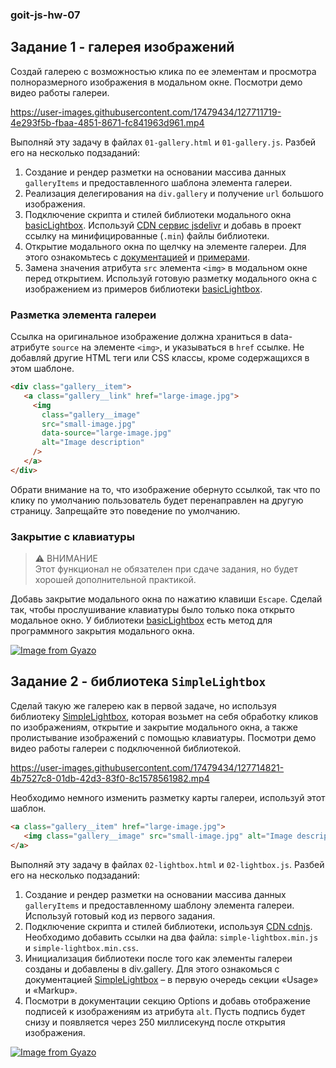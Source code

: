 ### goit-js-hw-07

## Задание 1 - галерея изображений

Создай галерею с возможностью клика по ее элементам и просмотра полноразмерного изображения в модальном окне. Посмотри демо видео работы галереи.

https://user-images.githubusercontent.com/17479434/127711719-4e293f5b-fbaa-4851-8671-fc841963d961.mp4

Выполняй эту задачу в файлах `01-gallery.html` и `01-gallery.js`. Разбей его на несколько подзаданий:

1. Создание и рендер разметки на основании массива данных `galleryItems` и предоставленного шаблона элемента галереи.
2. Реализация делегирования на `div.gallery` и получение `url` большого изображения.
3. Подключение скрипта и стилей библиотеки модального окна [basicLightbox](https://basiclightbox.electerious.com/). Используй [CDN сервис jsdelivr](https://www.jsdelivr.com/package/npm/basiclightbox?path=dist) и добавь в проект ссылку на минифицированные (`.min`) файлы библиотеки.
4. Открытие модального окна по щелчку на элементе галереи. Для этого ознакомьтесь с [документацией](https://github.com/electerious/basicLightbox#readme) и [примерами](https://basiclightbox.electerious.com/).
5. Замена значения атрибута `src` элемента `<img>` в модальном окне перед открытием. Используй готовую разметку модального окна с изображением из примеров библиотеки [basicLightbox](https://basiclightbox.electerious.com/).

### Разметка элемента галереи

Ссылка на оригинальное изображение должна храниться в data-атрибуте `source` на элементе `<img>`, и указываться в `href` ссылке. Не добавляй другие HTML теги или CSS классы, кроме содержащихся в этом шаблоне.

```html
<div class="gallery__item">
   <a class="gallery__link" href="large-image.jpg">
     <img
       class="gallery__image"
       src="small-image.jpg"
       data-source="large-image.jpg"
       alt="Image description"
     />
   </a>
</div>
```

Обрати внимание на то, что изображение обернуто ссылкой, так что по клику по умолчанию пользователь будет перенаправлен на другую страницу. Запрещайте это поведение по умолчанию.

### Закрытие с клавиатуры

> ⚠️ ВНИМАНИЕ <br /> Этот функционал не обязателен при сдаче задания, но будет хорошей дополнительной практикой. 

Добавь закрытие модального окна по нажатию клавиши `Escape`. Сделай так, чтобы прослушивание клавиатуры было только пока открыто модальное окно. У библиотеки [basicLightbox](https://basiclightbox.electerious.com/) есть метод для программного закрытия модального окна.

[![Image from Gyazo](https://i.gyazo.com/d1caa83b90eb7181e456e9da05b5f325.gif)](https://gyazo.com/d1caa83b90eb7181e456e9da05b5f325)

## Задание 2 - библиотека `SimpleLightbox`

Сделай такую же галерею как в первой задаче, но используя библиотеку [SimpleLightbox](https://simplelightbox.com/), которая возьмет на себя обработку кликов по изображениям, открытие и закрытие модального окна, а также пролистывание изображений с помощью клавиатуры. Посмотри демо видео работы галереи с подключенной библиотекой.

https://user-images.githubusercontent.com/17479434/127714821-4b7527c8-01db-42d3-83f0-8c1578561982.mp4

Необходимо немного изменить разметку карты галереи, используй этот шаблон.

```html
<a class="gallery__item" href="large-image.jpg">
   <img class="gallery__image" src="small-image.jpg" alt="Image description" />
</a>
```

Выполняй эту задачу в файлах `02-lightbox.html` и `02-lightbox.js`. Разбей его на несколько подзаданий:

1. Создание и рендер разметки на основании массива данных `galleryItems` и предоставленному шаблону элемента галереи. Используй готовый код из первого задания.
2. Подключение скрипта и стилей библиотеки, используя [CDN cdnjs](https://cdnjs.com/libraries/simplelightbox). Необходимо добавить ссылки на два файла: `simple-lightbox.min.js` и `simple-lightbox.min.css`.
3. Инициализация библиотеки после того как элементы галереи созданы и добавлены в div.gallery. Для этого ознакомься с документацией [SimpleLightbox](https://simplelightbox.com/) –  в первую очередь секции «Usage» и «Markup».
4. Посмотри в документации секцию Options и добавь отображение подписей к изображениям из атрибута `alt`. Пусть подпись будет снизу и появляется через 250 миллисекунд после открытия изображения.

[![Image from Gyazo](https://i.gyazo.com/6cb20ecea25b105fc6b3ac4e9272c0ee.gif)](https://gyazo.com/6cb20ecea25b105fc6b3ac4e9272c0ee)
